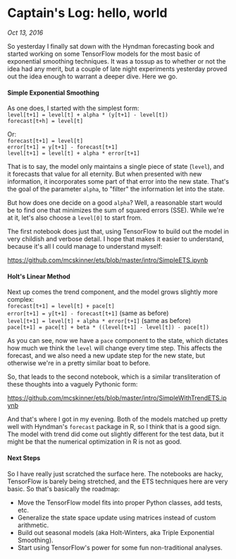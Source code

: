 # Captain's Log: hello, world
*Oct 13, 2016*

So yesterday I finally sat down with the Hyndman forecasting book and started working on some TensorFlow models for the most basic of exponential smoothing techniques. It was a tossup as to whether or not the idea had any merit, but a couple of late night experiments yesterday proved out the idea enough to warrant a deeper dive. Here we go.

#### Simple Exponential Smoothing

As one does, I started with the simplest form:<br>
`level[t+1] = level[t] + alpha * (y[t+1] - level[t])`<br>
`forecast[t+h] = level[t]`

Or:<br>
`forecast[t+1] = level[t]`<br>
`error[t+1] = y[t+1] - forecast[t+1]`<br>
`level[t+1] = level[t] + alpha * error[t+1]`

That is to say, the model only maintains a single piece of state (`level`), and it forecasts that value for all eternity. But when presented with new information, it incorporates some part of that error into the new state. That's the goal of the parameter `alpha`, to "filter" the information let into the state.

But how does one decide on a good `alpha`? Well, a reasonable start would be to find one that minimizes the sum of squared errors (SSE). While we're at it, let's also choose a `level[0]` to start from.

The first notebook does just that, using TensorFlow to build out the model in very childish and verbose detail. I hope that makes it easier to understand, because it's all I could manage to understand myself:

https://github.com/mcskinner/ets/blob/master/intro/SimpleETS.ipynb

#### Holt's Linear Method

Next up comes the trend component, and the model grows slightly more complex:<br>
`forecast[t+1] = level[t] + pace[t]`<br>
`error[t+1] = y[t+1] - forecast[t+1]` (same as before)<br>
`level[t+1] = level[t] + alpha * error[t+1]` (same as before)<br>
`pace[t+1] = pace[t] + beta * ((level[t+1] - level[t]) - pace[t])`<br>

As you can see, now we have a `pace` component to the state, which dictates how much we think the `level` will change every time step. This affects the forecast, and we also need a new update step for the new state, but otherwise we're in a pretty similar boat to before.

So, that leads to the second notebook, which is a similar transliteration of these thoughts into a vaguely Pythonic form:

https://github.com/mcskinner/ets/blob/master/intro/SimpleWithTrendETS.ipynb

And that's where I got in my evening. Both of the models matched up pretty well with Hyndman's `forecast` package in R, so I think that is a good sign. The model with trend did come out slightly different for the test data, but it might be that the numerical optimization in R is not as good.

#### Next Steps

So I have really just scratched the surface here. The notebooks are hacky, TensorFlow is barely being stretched, and the ETS techniques here are very basic. So that's basically the roadmap:

* Move the TensorFlow model fits into proper Python classes, add tests, etc.
* Generalize the state space update using matrices instead of custom arithmetic.
* Build out seasonal models (aka Holt-Winters, aka Triple Exponential Smoothing).
* Start using TensorFlow's power for some fun non-traditional analyses.
